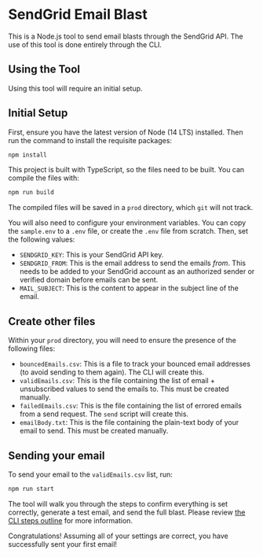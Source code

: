 # SendGrid Email Blast

This is a Node.js tool to send email blasts through the SendGrid API. The use of this tool is done entirely through the CLI.

## Using the Tool

Using this tool will require an initial setup.

## Initial Setup

First, ensure you have the latest version of Node (14 LTS) installed. Then run the command to install the requisite packages:

```bash
npm install
```

This project is built with TypeScript, so the files need to be built. You can compile the files with:

```bash
npm run build
```

The compiled files will be saved in a `prod` directory, which `git` will not track.

You will also need to configure your environment variables. You can copy the `sample.env` to a `.env` file, or create the `.env` file from scratch. Then, set the following values:

- `SENDGRID_KEY`: This is your SendGrid API key.
- `SENDGRID_FROM`: This is the email address to send the emails _from_. This needs to be added to your SendGrid account as an authorized sender or verified domain before emails can be sent.
- `MAIL_SUBJECT`: This is the content to appear in the subject line of the email.

## Create other files

Within your `prod` directory, you will need to ensure the presence of the following files:

- `bouncedEmails.csv`: This is a file to track your bounced email addresses (to avoid sending to them again). The CLI will create this.
- `validEmails.csv`: This is the file containing the list of email + unsubscribed values to send the emails to. This must be created manually.
- `failedEmails.csv`: This is the file containing the list of errored emails from a send request. The `send` script will create this.
- `emailBody.txt`: This is the file containing the plain-text body of your email to send. This must be created manually.

## Sending your email

To send your email to the `validEmails.csv` list, run:

```bash
npm run start
```

The tool will walk you through the steps to confirm everything is set correctly, generate a test email, and send the full blast. Please review [the CLI steps outline](./docs/cli-steps.md) for more information.

Congratulations! Assuming all of your settings are correct, you have successfully sent your first email!



